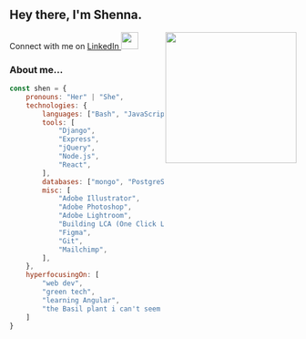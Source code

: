<h2>Hey there, I'm Shenna.</h2>
<img align='right' src="https://media3.giphy.com/media/v1.Y2lkPTc5MGI3NjExZmU1MDgwZTdlYzU0YzA1MjE1NWJhY2YxMTBlYjVlZjNmNWExOWYyOSZlcD12MV9pbnRlcm5hbF9naWZzX2dpZklkJmN0PXM/KRfBgRKoKuXno1Sb4D/giphy.gif" width="230">

<p>Connect with me on <a href="https://www.linkedin.com/in/shennamt/">LinkedIn
</a><img src="https://media.giphy.com/media/WUlplcMpOCEmTGBtBW/giphy.gif" width="30"></p>


### About me...

```javascript
const shen = {
    pronouns: "Her" | "She",
    technologies: {
        languages: ["Bash", "JavaScript", "Python"],
        tools: [
            "Django",
            "Express",
            "jQuery",
            "Node.js",
            "React",
        ],
        databases: ["mongo", "PostgreSQL"],
        misc: [
            "Adobe Illustrator",
            "Adobe Photoshop",
            "Adobe Lightroom",
            "Building LCA (One Click LCA)",
            "Figma",
            "Git",
            "Mailchimp",
        ],
    },
    hyperfocusingOn: [
        "web dev",
        "green tech",
        "learning Angular",
        "the Basil plant i can't seem to keep alive",
    ]
}
```
